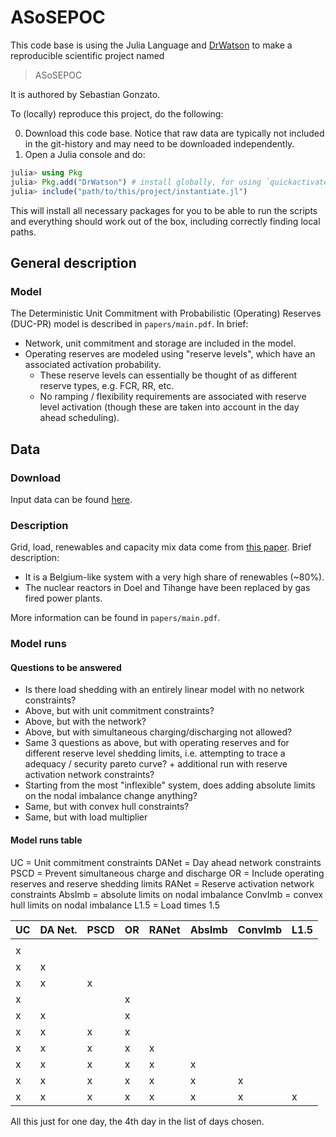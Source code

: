 # ASoSEPOC

This code base is using the Julia Language and [DrWatson](https://juliadynamics.github.io/DrWatson.jl/stable/)
to make a reproducible scientific project named
> ASoSEPOC

It is authored by Sebastian Gonzato.

To (locally) reproduce this project, do the following:

0. Download this code base. Notice that raw data are typically not included in the
   git-history and may need to be downloaded independently.
1. Open a Julia console and do:

```julia
julia> using Pkg
julia> Pkg.add("DrWatson") # install globally, for using `quickactivate`
julia> include("path/to/this/project/instantiate.jl")
```

This will install all necessary packages for you to be able to run the scripts and
everything should work out of the box, including correctly finding local paths.

## General description

### Model

The Deterministic Unit Commitment with Probabilistic (Operating) Reserves (DUC-PR) model is described in `papers/main.pdf`. In brief:

* Network, unit commitment and storage are included in the model.
* Operating reserves are modeled using "reserve levels", which have an associated activation probability.
  * These reserve levels can essentially be thought of as different reserve types, e.g. FCR, RR, etc.
  * No ramping / flexibility requirements are associated with reserve level activation (though these are taken into account in the day ahead scheduling).

## Data

### Download

Input data can be found [here](https://www.dropbox.com/sh/mdvmc082gwng0tr/AABRyc3fZpxAFycmUfZmh8Csa?dl=0).

### Description

Grid, load, renewables and capacity mix data come from [this paper](https://www.mech.kuleuven.be/en/tme/research/energy-systems-integration-modeling/pdf-publications/wp-en2019-02). Brief description:

* It is a Belgium-like system with a very high share of renewables (~80%).
* The nuclear reactors in Doel and Tihange have been replaced by gas fired power plants.

More information can be found in `papers/main.pdf`.

### Model runs

#### Questions to be answered

* Is there load shedding with an entirely linear model with no network constraints?
* Above, but with unit commitment constraints?
* Above, but with the network?
* Above, but with simultaneous charging/discharging not allowed?
* Same 3 questions as above, but with operating reserves and for different reserve level shedding limits, i.e. attempting to trace a adequacy / security pareto curve? + additional run with reserve activation network constraints?
* Starting from the most "inflexible" system, does adding absolute limits on the nodal imbalance change anything?
* Same, but with convex hull constraints?
* Same, but with load multiplier

#### Model runs table

UC = Unit commitment constraints
DANet = Day ahead network constraints
PSCD = Prevent simultaneous charge and discharge
OR = Include operating reserves and reserve shedding limits
RANet = Reserve activation network constraints
AbsImb = absolute limits on nodal imbalance
ConvImb = convex hull limits on nodal imbalance
L1.5 = Load times 1.5

| UC | DA Net. | PSCD | OR | RANet | AbsImb | ConvImb | L1.5 |
|----|---------|------|----|-------|--------|---------|------|
|    |         |      |    |       |        |         |      |
| x  |         |      |    |       |        |         |      |
| x  | x       |      |    |       |        |         |      |
| x  | x       | x    |    |       |        |         |      |
| x  |         |      | x  |       |        |         |      |
| x  | x       |      | x  |       |        |         |      |
| x  | x       | x    | x  |       |        |         |      |
| x  | x       | x    | x  | x     |        |         |      |
| x  | x       | x    | x  | x     | x      |         |      |
| x  | x       | x    | x  | x     | x      | x       |      |
| x  | x       | x    | x  | x     | x      | x       | x    |

All this just for one day, the 4th day in the list of days chosen.
